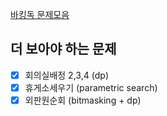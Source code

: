 [바킹독 문제모음](https://github.com/encrypted-def/basic-algo-lecture/blob/master/workbook.md)

## 더 보아야 하는 문제
- [x] 회의실배정 2,3,4 (dp)
- [x] 휴게소세우기 (parametric search)
- [x] 외판원순회 (bitmasking + dp)